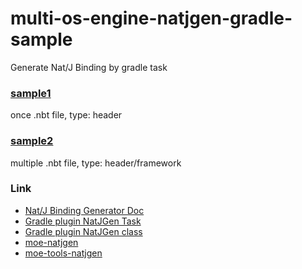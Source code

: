 # multi-os-engine-natjgen-gradle-sample

Generate Nat/J Binding by gradle task

### [sample1](sample1)

once .nbt file, type: header

### [sample2](sample2)

multiple .nbt file, type: header/framework

### Link

- [Nat/J Binding Generator Doc](https://doc.multi-os-engine.org/multi-os-engine/6_natj/natjgen_binding_generator/NatJGen_Binding_Generator.html)
- [Gradle plugin NatJGen Task](https://github.com/multi-os-engine/moe-plugin-gradle#natjgen-task)
- [Gradle plugin NatJGen class](https://github.com/multi-os-engine/moe-plugin-gradle/blob/moe-master/src/main/java/org/moe/gradle/tasks/NatJGen.java)
- [moe-natjgen](https://github.com/multi-os-engine/moe-natjgen/blob/moe-master/OVERVIEW.md)
- [moe-tools-natjgen](https://github.com/multi-os-engine/moe-tools-natjgen)
